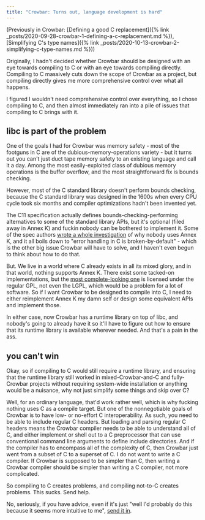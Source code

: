 ```yaml
---
title: "Crowbar: Turns out, language development is hard"
---
```


(Previously in Crowbar: [Defining a good C replacement]({% link _posts/2020-09-28-crowbar-1-defining-a-c-replacement.md %}), [Simplifying C's type names]({% link _posts/2020-10-13-crowbar-2-simplifying-c-type-names.md %}))

Originally, I hadn't decided whether Crowbar should be designed with an eye towards compiling to C or with an eye towards compiling directly.
Compiling to C massively cuts down the scope of Crowbar as a project, but compiling directly gives me more comprehensive control over what all happens.

I figured I wouldn't need comprehensive control over everything, so I chose compiling to C, and then almost immediately ran into a pile of issues that compiling to C brings with it.

## libc is part of the problem

One of the goals I had for Crowbar was memory safety - most of the footguns in C are of the dubious-memory-operations variety - but it turns out you can't just duct tape memory safety to an existing language and call it a day.
Among the most easily-exploited class of dubious memory operations is the buffer overflow, and the most straightforward fix is bounds checking.

However, most of the C standard library doesn't perform bounds checking, because the C standard library was designed in the 1600s when every CPU cycle took six months and compiler optimizations hadn't been invented yet.

The C11 specification actually defines bounds-checking-performing alternatives to some of the standard library APIs, but it's optional (filed away in Annex K) and fuckin nobody can be bothered to implement it.
Some of the spec authors [wrote a whole investigation](http://www.open-std.org/jtc1/sc22/wg14/www/docs/n1969.htm) of why nobody uses Annex K, and it all boils down to "error handling in C is broken-by-default" - which is the other big issue Crowbar will have to solve, and I haven't even begun to think about how to do that.

But.
We live in a world where C already exists in all its mixed glory, and in that world, nothing supports Annex K.
There exist some tacked-on implementations, but the [most complete-looking one](https://github.com/sbaresearch/slibc) is licensed under the regular GPL, not even the LGPL, which would be a problem for a lot of software.
So if I want Crowbar to be designed to compile into C, I need to either reimplement Annex K my damn self or design some equivalent APIs and implement those.

In either case, now Crowbar has a runtime library on top of libc, and nobody's going to already have it so it'll have to figure out how to ensure that its runtime library is available wherever needed.
And that's a pain in the ass.

## you can't win

Okay, so if compiling to C would still require a runtime library, and ensuring that the runtime library still worked in mixed-Crowbar-and-C and fully-Crowbar projects without requiring system-wide installation or anything would be a nuisance, why not just simplify some things and skip over C?

Well, for an ordinary language, that'd work rather well, which is why fucking nothing uses C as a compile target.
But one of the nonnegotiable goals of Crowbar is to have low- or no-effort C interoperability.
As such, you need to be able to include regular C headers.
But loading and parsing regular C headers means the Crowbar compiler needs to be able to understand all of C, and either implement or shell out to a C preprocessor that can use conventional command line arguments to define include directories.
And if the compiler has to encompass all of the complexity of C, then Crowbar just went from a subset of C to a superset of C.
I do not want to write a C compiler.
If Crowbar is supposed to be simpler than C, then writing a Crowbar compiler should be simpler than writing a C compiler, not more complicated.

So compiling to C creates problems, and compiling not-to-C creates problems.
This sucks.
Send help.

No, seriously, if you have advice, even if it's just "well I'd probably do this because it seems more intuitive to me", [send it in](mailto:~boringcactus/crowbar-lang-devel@lists.sr.ht).

